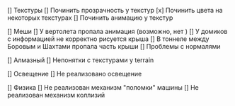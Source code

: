 [] Текстуры
    [] Починить прозрачность у текстур
    [x] Починить цвета на некоторых текстурах
    [] Починить анимацию у текстур
    
[] Меши
    [] У вертолета пропала анимация (возможно, нет )
    [] У домиков с информацией не корректно рисуется крыша
    [] В тоннеле между Боровым и Шахтами пропала часть крыши
    [] Проблемы с нормалями

[] Алмазный
    [] Непонятки с текстурами у terrain


[] Освещение
    [] Не реализовано освещение

[] Физика
    [] Не реализован механизм "поломки" машины
    [] Не реализован механизм коллизий
